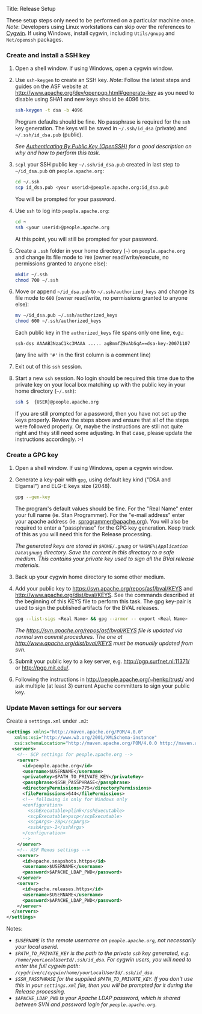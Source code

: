Title: Release Setup

These setup steps only need to be performed on a particular machine once.
*Note*: Developers using Linux workstations can skip over the references to
[Cygwin][]. If using Windows, install cygwin, including `Utils/gnupg` and
`Net/openssh` packages.

<a name="ReleaseSetup-CreateandinstallaSSHkey"></a>
### Create and install a SSH key

1. Open a shell window.	If using Windows, open a cygwin window.
1. Use `ssh-keygen` to create an SSH key.
   *Note*: Follow the latest steps and guides on the ASF website at
   <http://www.apache.org/dev/openpgp.html#generate-key>
   as you need to disable using SHA1 and new keys should be 4096 bits.

   ```sh
   ssh-keygen -t dsa -b 4096
   ```

   Program defaults should be fine.  No passphrase is required for the `ssh`
   key generation.  The keys will be saved in `~/.ssh/id_dsa` (private) and
   `~/.ssh/id_dsa.pub` (public).

   *See [Authenticating By Public Key (OpenSSH)](http://www.networknewz.com/networknewz-10-20030707AuthenticatingbyPublicKeyOpenSSH.html)
   for a good description on why and how to perform this task.*

1. `scpl` your SSH public key `~/.ssh/id_dsa.pub` created in last step to
   `~/id_dsa.pub` on `people.apache.org`:

   ```sh
   cd ~/.ssh
   scp id_dsa.pub <your userid>@people.apache.org:id_dsa.pub
   ```

   You will be prompted for your password.

1. Use `ssh` to log into `people.apache.org`:

   ```sh
   cd ~
   ssh <your userid>@people.apache.org
   ```

   At this point, you will still be prompted for your password.

1. Create a `.ssh` folder in your home directory (`~`) on `people.apache.org` and
   change its file mode to `700`
   (owner read/write/execute, no permissions granted to anyone else):

   ```sh
   mkdir ~/.ssh
   chmod 700 ~/.ssh
   ```

1. Move or append `~/id_dsa.pub` to `~/.ssh/authorized_keys` and change its file
   mode to `600` (owner read/write, no permissions granted to anyone else):

   ```sh
   mv ~/id_dsa.pub ~/.ssh/authorized_keys
   chmod 600 ~/.ssh/authorized_keys
   ```

   Each public key in the `authorized_keys` file spans only one line, e.g.:

   ```text
   ssh-dss AAAAB3NzaC1kc3MAAA ..... agBmmfZ9uAbSqA==dsa-key-20071107
   ```

   (any line with `'#'` in the first column is a comment line)

1. Exit out of this `ssh` session.
1. Start a new `ssh` session.  No login should be required this time due to
   the private key on your local box matching up with the public key
   in your home directory (`~/.ssh`):

   ```sh
   ssh $  {USER}@people.apache.org
   ```

   If you are still prompted for a password, then you have not set up the
   keys properly. Review the steps above and ensure that all of the steps
   were followed properly.  Or, maybe the instructions are still not quite
   right and they still need some adjusting.  In that case, please update the
   instructions accordingly. :-)

<a name="ReleaseSetup-CreateaGPGkey"></a>
### Create a GPG key

1. Open a shell window.	If using Windows, open a cygwin window.
1. Generate a key-pair with `gpg`, using default key kind ("DSA and Elgamal")
   and ELG-E keys size (2048).

   ```sh
   gpg --gen-key
   ```

   The program's default values should be fine. For the "Real Name" enter
   your full name (ie. Stan Programmer).  For the "e-mail address" enter your
   apache address (ie. sprogrammer@apache.org).  You will also be required to
   enter a "passphrase" for the GPG key generation.  Keep track of this as you
   will need this for the Release processing.

   *The generated keys are stored in `$HOME/.gnupg` or `%HOME%\Application Data\gnupg` directory.*
   *Save the content in this directory to a safe medium. This contains your private key used to sign all the BVal release materials.*

1. Back up your cygwin home directory to some other medium.
1. Add your public key to <https://svn.apache.org/repos/asf/bval/KEYS>
   and <http://www.apache.org/dist/bval/KEYS>. See the commands
   described at the beginning of this KEYS file to perform this task. The gpg
   key-pair is used to sign the published artifacts for the BVAL releases. 

   ```sh
   gpg --list-sigs <Real Name> && gpg --armor -- export <Real Name>
   ```

   *The <https://svn.apache.org/repos/asf/bval/KEYS>
   file is updated via normal svn commit procedures.  The one at
   <http://www.apache.org/dist/bval/KEYS> must be manually updated from svn.*

1. Submit your public key to a key server, e.g. <http://pgp.surfnet.nl:11371/>
   or <http://pgp.mit.edu/>.

1. Following the instructions in <http://people.apache.org/~henkp/trust/> and
   ask multiple (at least 3) current Apache committers to sign your public key.

<a name="ReleaseSetup-UpdateMavensettingsforourservers"></a>
### Update Maven settings for our servers

Create a `settings.xml` under `.m2`:

```xml
<settings xmlns="http://maven.apache.org/POM/4.0.0"
   xmlns:xsi="http://www.w3.org/2001/XMLSchema-instance"
   xsi:schemaLocation="http://maven.apache.org/POM/4.0.0 http://maven.apache.org/xsd/settings-1.0.0.xsd">
  <servers>
    <!-- SCP settings for people.apache.org -->
    <server>
      <id>people.apache.org</id>
      <username>$USERNAME</username>
      <privateKey>$PATH_TO_PRIVATE_KEY</privateKey>
      <passphrase>$SSH_PASSPHRASE</passphrase>
      <directoryPermissions>775</directoryPermissions>
      <filePermissions>644</filePermissions>
      <!-- following is only for Windows only
      <configuration>
        <sshExecutable>plink</sshExecutable>
        <scpExecutable>pscp</scpExecutable>
        <scpArgs>-2Bp</scpArgs>
        <sshArgs>-2</sshArgs>
      </configuration>
      -->
    </server>
    <!-- ASF Nexus settings -->
    <server>
      <id>apache.snapshots.https</id>
      <username>$USERNAME</username>
      <password>$APACHE_LDAP_PWD</password>
    </server>
    <server>
      <id>apache.releases.https</id>
      <username>$USERNAME</username>
      <password>$APACHE_LDAP_PWD</password>
    </server>
  </servers>	  
</settings>
```

Notes:

* *`$USERNAME` is the remote username on `people.apache.org`,
  not necessarily your local userid.*
* *`$PATH_TO_PRIVATE_KEY` is the path to the private `ssh` key generated, e.g.
  `/home/yourLocalUserId/.ssh/id_dsa`.  For cygwin users,
  you will need to enter the full cygwin path:
  `/cygdrive/c/cygwin/home/yourLocalUserId/.ssh/id_dsa`.*
* *`$SSH_PASSPHRASE` for the supplied `$PATH_TO_PRIVATE_KEY`. If you
  don't use this in your `settings.xml` file, then you will be prompted for it
  during the Release processing.*
* *`$APACHE_LDAP_PWD` is your Apache LDAP password, which is shared
  between SVN and password login for `people.apache.org`.*

[cygwin]: http://www.cygwin.com/
